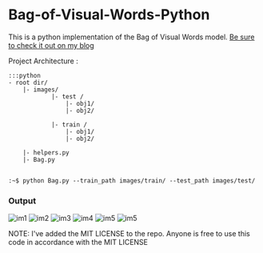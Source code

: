 # Bag-of-Visual-Words-Python #

This is a python implementation of the Bag of Visual Words model. [Be sure to check it out on my blog](http://kushalvyas.github.io/BOV.html#BOV)

Project Architecture : 

	:::python 
	- root dir/
		|- images/
				|- test /
					|- obj1/
					|- obj2/

				|- train /
					|- obj1/
					|- obj2/

		|- helpers.py
		|- Bag.py 


	:~$ python Bag.py --train_path images/train/ --test_path images/test/



### Output

![im1](readme_im/ac1.png)
![im2](readme_im/bk1.png)
![im3](readme_im/bk2.png)
![im4](readme_im/dollar1.png)
![im5](readme_im/sbb3.png)
![im5](readme_im/normalized_7.png)



NOTE: I've added the MIT LICENSE to the repo. Anyone is free to use this code in accordance with the MIT LICENSE 

